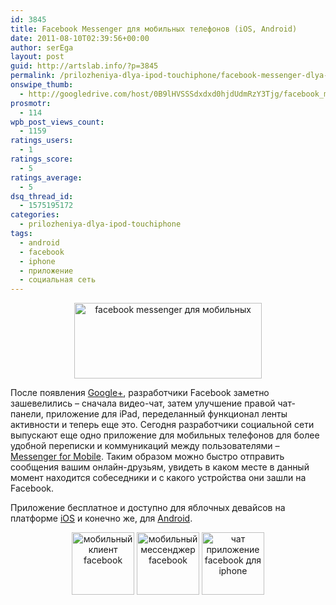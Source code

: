 ```yaml
---
id: 3845
title: Facebook Messenger для мобильных телефонов (iOS, Android)
date: 2011-08-10T02:39:56+00:00
author: serEga
layout: post
guid: http://artslab.info/?p=3845
permalink: /prilozheniya-dlya-ipod-touchiphone/facebook-messenger-dlya-mobilnih-ios-android/
onswipe_thumb:
  - http://googledrive.com/host/0B9lHVSSSdxdxd0hjdUdmRzY3Tjg/facebook_messenger.jpg
prosmotr:
  - 114
wpb_post_views_count:
  - 1159
ratings_users:
  - 1
ratings_score:
  - 5
ratings_average:
  - 5
dsq_thread_id:
  - 1575195172
categories:
  - prilozheniya-dlya-ipod-touchiphone
tags:
  - android
  - facebook
  - iphone
  - приложение
  - социальная сеть
---
```

<center>
  <a href="http://googledrive.com/host/0B9lHVSSSdxdxd0hjdUdmRzY3Tjg/facebook_messenger_for_mobile.jpg"><img src="http://googledrive.com/host/0B9lHVSSSdxdxd0hjdUdmRzY3Tjg/facebook_messenger_for_mobile-300x121.jpg" alt="facebook messenger для мобильных" title="facebook_messenger_for_mobile" width="300" height="121" class="alignnone size-medium wp-image-3839" srcset="http://googledrive.com/host/0B9lHVSSSdxdxd0hjdUdmRzY3Tjg/facebook_messenger_for_mobile-300x121.jpg 300w, http://googledrive.com/host/0B9lHVSSSdxdxd0hjdUdmRzY3Tjg/facebook_messenger_for_mobile.jpg 974w" sizes="(max-width: 300px) 100vw, 300px" /></a>
</center>

После появления [Google+](http://gplusblog.ru), разработчики Facebook заметно зашевелились &#8211; сначала видео-чат, затем улучшение правой чат-панели, приложение для iPad, переделанный функционал ленты активности и теперь еще это. Сегодня разработчики социальной сети выпускают еще одно приложение для мобильных телефонов для более удобной переписки и коммуникаций между пользователями &#8211; [Messenger for Mobile](https://www.facebook.com/mobile/messenger). Таким образом можно быстро отправить сообщения вашим онлайн-друзьям, увидеть в каком месте в данный момент находится собеседники и с какого устройства они зашли на Facebook.

Приложение бесплатное и доступно для яблочных девайсов на платформе [iOS](http://itunes.apple.com/app/facebook-messenger/id454638411?mt=8?) и конечно же, для [Android](https://market.android.com/details?id=com.facebook.orca).

<center>
  <a href="http://googledrive.com/host/0B9lHVSSSdxdxd0hjdUdmRzY3Tjg/facebook_mobile_messenger.jpg"><img src="http://googledrive.com/host/0B9lHVSSSdxdxd0hjdUdmRzY3Tjg/facebook_mobile_messenger-100x100.jpg" alt="мобильный клиент facebook" title="facebook_mobile_messenger" width="100" height="100" class="alignnone size-thumbnail wp-image-3842" /></a> <a href="http://googledrive.com/host/0B9lHVSSSdxdxd0hjdUdmRzY3Tjg/facebook_mobile_messenger2.jpg"><img src="http://googledrive.com/host/0B9lHVSSSdxdxd0hjdUdmRzY3Tjg/facebook_mobile_messenger2-100x100.jpg" alt="мобильный мессенджер facebook" title="facebook_mobile_messenger2" width="100" height="100" class="alignnone size-thumbnail wp-image-3841" /></a> <a href="http://googledrive.com/host/0B9lHVSSSdxdxd0hjdUdmRzY3Tjg/facebook_mobile_messenger3.jpg"><img src="http://googledrive.com/host/0B9lHVSSSdxdxd0hjdUdmRzY3Tjg/facebook_mobile_messenger3-100x100.jpg" alt="чат приложение facebook для iphone" title="facebook_mobile_messenger3" width="100" height="100" class="alignnone size-thumbnail wp-image-3840" /></a>
</center>
